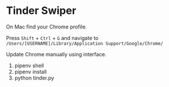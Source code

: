 # Tinder Swiper 

On Mac find your Chrome profile.

Press `Shift` + `Ctrl` + `G` and navigate to `/Users/[USERNAME]/Library/Application Support/Google/Chrome/`

Update Chrome manually using interface.

1. pipenv shell
2. pipenv install
3. python tinder.py